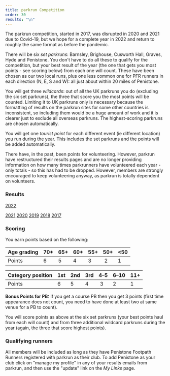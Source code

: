 ```yaml
---
title: parkrun Competition
order: 30
results: "\n"
---
```

The parkrun competition, started in 2017, was disrupted in 2020 and 2021 due to Covid-19, but we hope for a complete year in 2022 and return to roughly the same format as before the pandemic.



There will be six _set parkruns_: Barnsley, Brighouse, Cusworth Hall, Graves, Hyde and Penistone. You don't have to do all these to qualify for the competition, but your best result of the year (the one that gets you most points - see scoring below) from each one will count.  These have been chosen as our two local runs, plus one less common one for PFR runners in each direction (N, E, S and W): all just about within 20 miles of Penistone.

You will get three _wildcards_: out of all the UK parkruns you do (excluding the six set parkruns), the three that score you the most points will be counted. Limiting it to UK parkruns only is necessary because the formatting of results on the parkrun sites for some other countries is inconsistent, so including them would be a huge amount of work and it is clearer just to exclude all overseas parkruns.  The highest-scoring parkruns are chosen automatically.



You will get one _tourist point_ for each different event (ie different location) you run during the year. This includes the set parkruns and the points will be added automatically.

There have, in the past, been points for volunteering. However, parkrun have restructured their results pages and are no longer providing information on how many times parkrunners have volunteered each year - only totals - so this has had to be dropped. However, members are strongly encouraged to keep volunteering anyway, as parkrun is totally dependent on volunteers.



### Results

[2022](http://results.pfrac.co.uk/parkrun2022/Overall.html)


[2021](http://results.pfrac.co.uk/parkrun2021/Overall.html)
[2020](http://results.pfrac.co.uk/parkrun2020/Overall.html)
[2019](http://results.pfrac.co.uk/parkrun2019/Overall.html)
[2018](http://results.pfrac.co.uk/parkrun2018/Overall.html)
[2017](http://results.pfrac.co.uk/parkrun2017/Overall.html)



### Scoring



You earn points based on the following:



| Age grading | 70+ | 65+ | 60+ | 55+ | 50+ | <50 |
| -           | -   | -   | - | - | - | - |
| Points      | 6   | 5   | 4 | 3 | 2 | 1 | 



| Category position | 1st | 2nd | 3rd | 4–5 | 6–10 | 11+ |
| - | - | - | - | - | - | - |
| Points | 6 | 5 | 4 | 3 | 2 | 1 |



**Bonus Points for PB:** if you get a course PB then you get 3 points (first time appearance does not count, you need to have done at least two at same venue for a PB to count).



You will score points as above at the six set parkruns (your best points haul from each will count) and from three additional wildcard parkruns during the year (again, the three that score highest points).



### Qualifying runners



All members will be included as long as they have Penistone Footpath Runners registered with parkrun as their club. To add Penistone as your club click on "manage my profile" in any of your results emails from parkrun, and then use the "update" link on the _My Links_ page.
